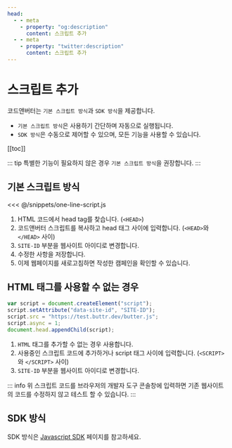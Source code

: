 ```yaml
---
head:
  - - meta
    - property: "og:description"
      content: 스크립트 추가
  - - meta
    - property: "twitter:description"
      content: 스크립트 추가
---
```


# 스크립트 추가

코드앤버터는 `기본 스크립트 방식`과 `SDK 방식`을 제공합니다.

- `기본 스크립트 방식`은 사용하기 간단하며 자동으로 실행됩니다.
- `SDK 방식`은 수동으로 제어할 수 있으며, 모든 기능을 사용할 수 있습니다.

[[toc]]

::: tip
특별한 기능이 필요하지 않은 경우 `기본 스크립트 방식`을 권장합니다.
:::

## 기본 스크립트 방식

<<< @/snippets/one-line-script.js

1. HTML 코드에서 head tag를 찾습니다. (`<HEAD>`)
2. 코드앤버터 스크립트를 복사하고 head 태그 사이에 입력합니다. (`<HEAD>`와 `</HEAD>` 사이)
3. `SITE-ID` 부분을 웹사이트 아이디로 변경합니다.
4. 수정한 사항을 저장합니다.
5. 이제 웹페이지를 새로고침하면 작성한 캠페인을 확인할 수 있습니다.

## HTML 태그를 사용할 수 없는 경우

```js
var script = document.createElement("script");
script.setAttribute("data-site-id", "SITE-ID");
script.src = "https://test.buttr.dev/butter.js";
script.async = 1;
document.head.appendChild(script);
```

1. `HTML` 태그를 추가할 수 없는 경우 사용합니다.
2. 사용중인 스크립트 코드에 추가하거나 script 태그 사이에 입력합니다. (`<SCRIPT>`와 `</SCRIPT>` 사이)
3. `SITE-ID` 부분을 웹사이트 아이디로 변경합니다.

::: info
위 스크립트 코드를 브라우저의 개발자 도구 콘솔창에 입력하면 기존 웹사이트의 코드를 수정하지 않고 테스트 할 수 있습니다.
:::

## SDK 방식

SDK 방식은 [Javascript SDK](./js-sdk) 페이지를 참고하세요.
